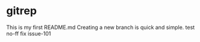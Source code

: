 # gitrep
This is my first README.md
Creating a new branch is quick and simple.
test no-ff
fix issue-101
